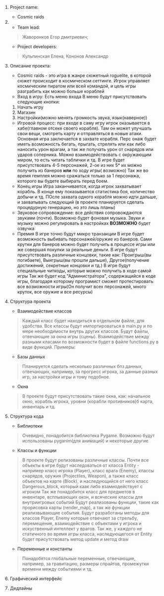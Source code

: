 1. Project name: 
    - Cosmic raids
2. - Team lead: 
   > Жаворонков Егор дмитриевич; 
   - Project developers: 
   > Кульпинская Елена, Кононов Александр
3. Описание проекта:
    - Cosmic raids - это игра в жанре сюжетный roguelite, в которой сюжет происходит
   в космическом сеттинге. Игрок управляет космическим пиратом или всей командой, и цель
   игры разграбить как можно больше кораблей
    - Вход в игру:
      Есть меню входа
      В меню будут присутствовать следующие кнопки:

    1) Начать игру
    2) Магазин
    3) Настройки(можно менять громкость звука, язык(наверное))
   - Игровой процесс:
   при входе в саму игру игрок оказывается в хабе(главном отсеке своего корабля).
     Там он может улучшать свои вещи, смотреть карту и отправляться в новые атаки.
   Основная игра заключается в захвате корабля. Перс онаж будет иметь возможность бегать,
   прыгать, стрелять или как либо наносить урон врагам, а так же получать урон от снарядов
   или ударов соперника. Можно взаимодействовать с окружающим миром, то есть
   читать таблички и тд.
     В игре будет присутствовать 4-5 персонажей, 2-ое из них 5* их можно получить из банеров **или** по ходу игры(
     возможно)
     Так же во время гемплея можно сражаться только за 1 персонажа, которого вы будете выбирать перед боем.
   - Конец игры
   Игра заканчивается, когда игрок захватывает корабль. В конце ему показывается статистика
   боя, количество добычи и тд. ПОсле захвата одного корабля можно идти дальше, и захватывать следующий
     (в проекте планируется сделать процедурную генерацию, но это лишь планы)
   - Звуковое сопровождение:
     все действия сопровождаются звуками (почти). Возможно будет фоновая музыка. Звуки и музыку можно регулировать в
     настройках
     **ВОЗМОЖНО** будет озвучка
   - Премия
     В игре точно будут микро транзакции
     В игре будет возможность выбивать персонажей/оружие из банеров. Сами крутки для банеров можно будет получить
     в процессе игры или же совершая покупки за реальные деньги.
     В игре будут присутствовать различные концовки, такие как: Проигрыш(вы погибаете), Выигрыш(вы прошли дальше),
     Другое(получение достижений, секретные концовки и тд.)
     В игре будут специальные читкоды, которые можно получить в ходе самой игры
     Так же будет код "Администратора", содержащийся в коде игры,
     благодаря которому програмист сможет протестировать все возможности игры(Он получит всех персонажей, много круток,
     все оружие и все ресурсы)
4. Структура проекта
   - Взаимодействие классов
   > Каждый класс будет находиться в отдельном файле, для удобства. Все классы будут импортироваться
в main.py и по мере необходимости внутрь других классов. Будут файлы, отвечающие за окна игры (сцены).
Взаимодействие между разными класами по возможности будет в файле functions.py в виде функций.
   > Примеры:
   - Базы данных 
   > Планируется сделать несколько различных бпз данных, отвечающих, например, за
прогресс игрока, за данные разных игр, за настройки игры и тому подобное.
   - Окна
   > В проекте будут присутствовать такие окна, как: начальное окно, корабль игрока,
уровни (корабли противников)б карта, инвентарь и тд.
5. Структура кода
   - Библиотеки
   > Очевидно, понадобится библиотека Pygame. Возможно будут использованы 
pyganim(для анимаций) и некоторые другие
   - Классы и функции
   > В проекте будут релизованы различные классы. Почти все объекты в игре
будут наследоваться от класса Entity - например класс игрока (Player), класс врага (Enemy),
классы снарядов, оружия (Projectiles, Weapon), а также класс объектов на карте (Block), и наследующийся
от него класс Dangerous_block, который каак либо взамиодействует с игроком
   > Так же понадобится класс для предметов в инвентаре, всплывающих окон, и всяческие
классы для внутриигровых событий
   > Будут реализованы функции, такие как прорисовка карты (render_map), 
а так же функции реализвывающие события. Будут разработаны методы для классов Player, Enemy которые отвечают
за стрельбу, перемещение, взаимодействие с объектами у игрока и искуственный интеллект
у врагов. Так же, у каждого не статичного во время игры класса, наследующегося
от Entity будет присутствовать метод update и метод draw
   - Переменные и константы
   > Понадобятся глобальные переменные, отвечающие, например, за гравитацию,
размеры спрайтов, промежутки времени между событиями и тд.
6. Графический интерфейс
7. Дедлайны
